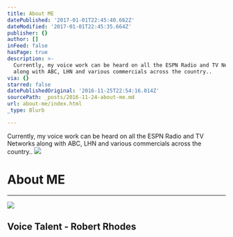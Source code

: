 ```yaml
---
title: About ME
datePublished: '2017-01-01T22:45:40.662Z'
dateModified: '2017-01-01T22:45:35.664Z'
publisher: {}
author: []
inFeed: false
hasPage: true
description: >-
  Currently, my voice work can be heard on all the ESPN Radio and TV Networks
  along with ABC, LHN and various commercials across the country..
via: {}
starred: false
datePublishedOriginal: '2016-11-25T22:54:16.014Z'
sourcePath: _posts/2016-11-24-about-me.md
url: about-me/index.html
_type: Blurb

---
```

Currently, my voice work can be heard on all the ESPN Radio and TV Networks along with ABC, LHN and various commercials across the country..
![](https://the-grid-user-content.s3-us-west-2.amazonaws.com/1967e4b0-429c-4ed8-aea6-b9011b73d683.jpg)

# About ME

---

<article style=""><img src="https://the-grid-user-content.s3-us-west-2.amazonaws.com/be1e2848-deca-42b3-be33-c0516cdb8cf0.jpg" /><h1>Voice Talent - Robert Rhodes</h1></article>